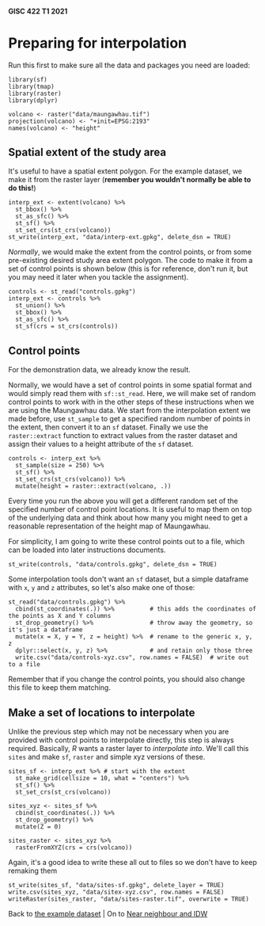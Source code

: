 #### GISC 422 T1 2021

# Preparing for interpolation
Run this first to make sure all the data and packages you need are loaded:
```{r}
library(sf)
library(tmap)
library(raster)
library(dplyr)

volcano <- raster("data/maungawhau.tif")
projection(volcano) <- "+init=EPSG:2193"
names(volcano) <- "height"
```

## Spatial extent of the study area
It's useful to have a spatial extent polygon. For the example dataset, we make it from the raster layer (**remember you wouldn't normally be able to do this!**)

```{r}
interp_ext <- extent(volcano) %>%
  st_bbox() %>%
  st_as_sfc() %>%
  st_sf() %>%
  st_set_crs(st_crs(volcano))
st_write(interp_ext, "data/interp-ext.gpkg", delete_dsn = TRUE)
```

*Normally*, we would make the extent from the control points, or from some pre-existing desired study area extent polygon. The code to make it from a set of control points is shown below (this is for reference, don't run it, but you may need it later when you tackle the assignment).

```
controls <- st_read("controls.gpkg")
interp_ext <- controls %>%
  st_union() %>%
  st_bbox() %>%
  st_as_sfc() %>%
  st_sf(crs = st_crs(controls))
```

## Control points
For the demonstration data, we already know the result.

Normally, we would have a set of control points in some spatial format and would simply read them with `sf::st_read`. Here, we will make set of random control points to work with in the other steps of these instructions when we are using the Maungawhau data. We start from the interpolation extent we made before, use `st_sample` to get a specified random number of points in the extent, then convert it to an `sf` dataset. Finally we use the `raster::extract` function to extract values from the raster dataset and assign their values to a height attribute of the `sf` dataset.

```{r}
controls <- interp_ext %>%
  st_sample(size = 250) %>%
  st_sf() %>%
  st_set_crs(st_crs(volcano)) %>%
  mutate(height = raster::extract(volcano, .))
```

Every time you run the above you will get a different random set of the specified number of control point locations. It is useful to map them on top of the underlying data and think about how many you might need to get a reasonable representation of the height map of Maungawhau.

For simplicity, I am going to write these control points out to a file, which can be loaded into later instructions documents.

```{r}
st_write(controls, "data/controls.gpkg", delete_dsn = TRUE)
```

Some interpolation tools don't want an `sf` dataset, but a simple dataframe with `x`, `y` and `z` attributes, so let's also make one of those:

```{r}
st_read("data/controls.gpkg") %>%
  cbind(st_coordinates(.)) %>%          # this adds the coordinates of the points as X and Y columns
  st_drop_geometry() %>%                # throw away the geometry, so it's just a dataframe
  mutate(x = X, y = Y, z = height) %>%  # rename to the generic x, y, z
  dplyr::select(x, y, z) %>%            # and retain only those three
  write.csv("data/controls-xyz.csv", row.names = FALSE)  # write out to a file
```

Remember that if you change the control points, you should also change this file to keep them matching.

## Make a set of locations to interpolate
Unlike the previous step which may not be necessary when you are provided with control points to interpolate directly, this step is always required. Basically, *R* wants a raster layer to *interpolate into*. We'll call this `sites` and make `sf`, `raster` and simple xyz versions of these.

```{r}
sites_sf <- interp_ext %>% # start with the extent
  st_make_grid(cellsize = 10, what = "centers") %>%
  st_sf() %>%
  st_set_crs(st_crs(volcano))

sites_xyz <- sites_sf %>%
  cbind(st_coordinates(.)) %>%
  st_drop_geometry() %>%
  mutate(Z = 0)

sites_raster <- sites_xyz %>%
  rasterFromXYZ(crs = crs(volcano))
```

Again, it's a good idea to write these all out to files so we don't have to keep remaking them

```{r}
st_write(sites_sf, "data/sites-sf.gpkg", delete_layer = TRUE)
write.csv(sites_xyz, "data/sitex-xyz.csv", row.names = FALSE)
writeRaster(sites_raster, "data/sites-raster.tif", overwrite = TRUE)
```

Back to [the example dataset](02-example-dataset.md) | On to [Near neighbour and IDW](04-nn-and-idw.md)
